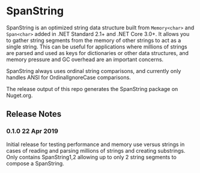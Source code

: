 # SpanString
SpanString is an optimized string data structure built from `Memory<char>` and `Span<char>` added in .NET Standard 2.1+ and .NET Core 3.0+. It allows you to gather string segments from the memory of other strings to act as a single string. This can be useful for applications where millions of strings are parsed and used as keys for dictionaries or other data structures, and memory pressure and GC overhead are an important concerns.

SpanString always uses ordinal string comparisons, and currently only handles ANSI for OrdinalIgnoreCase comparisons.

The release output of this repo generates the SpanString package on Nuget.org.

## Release Notes

### 0.1.0 22 Apr 2019
Initial release for testing performance and memory use versus strings in cases of reading and parsing millions of strings and creating substrings. Only contains SpanString1,2 allowing up to only 2 string segments to compose a SpanString.
